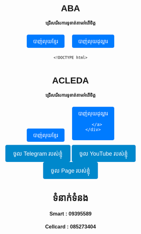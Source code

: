 <!DOCTYPE html>
<html lang="en">
<head>
    <meta charset="UTF-8">
    <meta name="viewport" content="width=device-width, initial-scale=1.0">
    <title>ABA Payment Options</title>
    <style>
        .payment-container {
            text-align: center;
            margin-top: 500px;
        }
        .payment-button {
            display: inline-block;
            padding: 100px 200px;
            margin: 10px;
            background-color: #007bff;
            color: white;
            text-decoration: none;
            font-size: 16px;
            border: none;
            border-radius: 5px;
            cursor: pointer;
        }
        .payment-button:hover {
            background-color: #fff0000;
        }
    </style>
</head>
<body>
    <div class="payment-container">
        <h1>ABA</h1>
        <h4>ជ្រើសរើសការទូទាត់តាមអំពើចិត្ត</h4>
        <!-- Button for ABA Payment Option 1 -->
        <a href="https://pay.ababank.com/H4K9pPwQgC62Wv1E7" class="payment-button" target="_blank">
            បាញ់លុយខ្មែរ
        </a>
        <!-- Button for ABA Payment Option 2 -->
        <a href="https://pay.ababank.com/Rijxi44BaxwdXYqE8" class="payment-button" target="_blank">
            បាញ់លុយដុល្លារ 
       </a>
    </div>
</body>
</html>

    <!DOCTYPE html>
<html lang="en">
<head>
    <meta charset="UTF-8">
    <meta name="viewport" content="width=device-width, initial-scale=1.0">
    <title>ABA Payment Options</title>
    <style>
        .payment-container {
            text-align: center;
            margin-top: 50px;
        }
        .payment-button {
            display: inline-block;
            padding: 10px 20px;
            margin: 10px;
            background-color: #007bff;
            color: white;
            text-decoration: none;
            font-size: 16px;
            border: none;
            border-radius: 5px;
            cursor: pointer;
        }
        .payment-button:hover {
            background-color: #fff0000;
        }
    </style>
</head>
<body>
    <div class="payment-container">
        <h1>ACLEDA</h1>
        <h4>ជ្រើសរើសការទូទាត់តាមអំពើចិត្ត</h4>
        <!-- Button for AC Payment Option 1 -->
        <a href="https://acledabank.com.kh/acleda?payment_data=qWY5B2SAUfIhLblxzOtfu8yRyA1YGYQ90srEOvcavYLT1luZINlTK61bgq1L3YXQhT0YUE4pmXbW/rJDNpIfuXUqxXWe7TKp9NSdqSqYdVj4+/3R3NfMWNoSE+E4qP1EN6Ty6wgRA6rx2f4Gqs/2BlXVxrvvG/SjYTuYLWxqjCrwmdXbb8BqRPkWIO/80HuieJrP3IwoOxj+sUoNFvFJsx1vF9hT1tQ6mFa8UNfi503iZ4Bm2hAFHPk07zVIWpRF&key=khqr" class="payment-button" target="_blank">
            បាញ់លុយខ្មែរ
        </a>
        <!-- Button for AC Payment Option 2 -->
        <a href="https://acledabank.com.kh/acleda?payment_data=qWY5B2SAUfIhLblxzOtfu8yRyA1YGYQ90srEOvcavYLT1luZINlTK61bgq1L3YXQhT0YUE4pmXbW/rJDNpIfuXUqxXWe7TKp9NSdqSqYdVj4+/3R3NfMWNoSE+E4qP1ErZqUMQ7V0FftXK+yvEwWhoQBVDUCG+CdEFml28L/WJglGMzxrp9yq/48aK4d0JiRCcFxLK4P5hg0XnpcMQG00sPzHWo0LFbFKzZuSQIrEWwvEtgcv8iPyqfi9yQqOtEH&key=khqr" class="payment-button" target="_blank">
            បាញ់លុយដុល្លារ
            
       </a>
    </div>
   <!DOCTYPE html>
<html lang="km">
<head>
    <meta charset="UTF-8">
    <meta name="viewport" content="width=device-width, initial-scale=1.0">
    <title>Button + KHQR Link</title>
    <style>
        /* Button styling */
        .btn {
            padding: 5px 5px;
            background-color: #4CAF50;
            color: white;
            border: none;
            border-radius: 5px;
            cursor: pointer;
            font-size: 30px;
        }

        .btn:hover {
            background-color: #45a049;
        }

        /* KHQR link box styling */
        .qr-box {
            display: none;
            margin-top: 30px;
            padding: 25px;
            background-color: #f9f9f9;
            border: 11px solid #ddd;
            border-radius: 15px;
            text-align: center;
        }

        .qr-box a {
            color: #4CAF50;
            font-size: 5px;
            text-decoration: none;
        }

        .qr-box a:hover {
            text-decoration: underline;
        }
    </style>
</head>
<body>

    <button class="btn" onclick="toggleQR()">KHQR</button>

    <div class="qr-box" id="qrBox">
        <h2>នេះគឺជា KHQR របស់ខ្ញុំ</h2>
        <p>សូមចុចខាងក្រោមសម្រាប់ការទូទាត់:</p>
        <!-- Add the actual KHQR link here -->
        <a href="https://qrco.de/bff8bS" target="_blank">ចុចទីនេះដើម្បីបាន KHQR</a>
    </div>

    <script>
        function toggleQR() {
            var qrBox = document.getElementById('qrBox');
            // Toggle displaying the KHQR link box
            if (qrBox.style.display === "none" || qrBox.style.display === "") {
                qrBox.style.display = "block";
            } else {
                qrBox.style.display = "none";
            }
        }
    </script>

</body>
</html>
</body>
<html lang="en">
<head>
    <meta charset="UTF-8">
    <meta name="viewport" content="width=device-width, initial-scale=1.0">
    <title>Telegram Button</title>
    <style>
        body {
            font-family: Arial, sans-serif;
            text-align: center;
            margin: 50px;
        }
        .button {
            background-color: #0088cc;
            color: white;
            padding: 15px 25px;
            text-decoration: none;
            font-size: 18px;
            border-radius: 5px;
            display: inline-block;
        }
        .button:hover {
            background-color: #005f99;
        }
    </style>
</head>
<body>
    <a href="@CHEASOKCHAMREU1111" class="button">ចូល Telegram របស់ខ្ញុំ</a>
</body>

<html lang="en">
<head>
    <meta charset="UTF-8">
    <meta name="viewport" content="width=device-width, initial-scale=1.0">
    <title>Telegram Button</title>
    <style>
        body {
            font-family: Arial, sans-serif;
            text-align: center;
            margin: 50px;
        }
        .button {
            background-color: #0088cc;
            color: white;
            padding: 15px 25px;
            text-decoration: none;
            font-size: 18px;
            border-radius: 5px;
            display: inline-block;
        }
        .button:hover {
            background-color: #005f99;
        }
    </style>
</head>
<body>
    <a href="https://youtube.com/channel/UCzvJQAkjgPx0v6cW7S3F8Ag?si=j3lC-pe86x-2g_6H" class="button">ចូល YouTube របស់ខ្ញុំ</a>
    <a href="https://www.facebook.com/profile.php?id=100067119603944&mibextid=ZbWKwL" class="button">ចូល Page របស់ខ្ញុំ</a>
    <h1>ទំនាក់ទំនង</h1>
    <h3> Smart : 09395589</h3>
    <h3>Cellcard : 085273404</h3>
</body>
